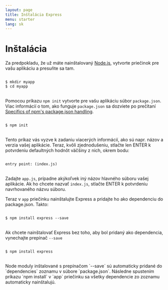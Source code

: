 ```yaml
---
layout: page
title: Inštalácia Express
menu: starter
lang: sk
---
```

<!---
 Copyright (c) 2016 StrongLoop, IBM, and Express Contributors
 License: MIT
-->

# Inštalácia

Za predpokladu, že už máte nainštalovaný [Node.js](https://nodejs.org/), vytvorte priečinok pre vašu aplikáciu a presuňte sa tam.

<pre>
<code class="language-sh" translate="no">
$ mkdir myapp
$ cd myapp
</code>
</pre>

Pomocou príkazu `npm init` vytvorte pre vašu aplikáciu súbor `package.json`.
Viac informácií o tom, ako funguje `package.json` sa dozviete po prečítaní [Specifics of npm's package.json handling](https://docs.npmjs.com/files/package.json).

<pre>
<code class="language-sh" translate="no">
$ npm init
</code>
</pre>

Tento príkaz vás vyzve k zadaniu viacerých informácií, ako sú napr. názov a verzia vašej aplikácie.
Teraz, kvôli zjednodušeniu, stlačte len ENTER k potvrdeniu defaultných hodnôt väčšiny z nich, okrem bodu:

<pre>
<code class="language-sh" translate="no">
entry point: (index.js)
</code>
</pre>

Zadajte `app.js`, prípadne akýkoľvek iný názov hlavného súboru vašej aplikácie. Ak ho chcete nazvať `index.js`, stlačte ENTER k potvrdeniu navrhovaného názvu súboru.

Teraz v `app` priečinku nainštalujte Express a pridajte ho ako dependenciu do package.json. Takto:

<pre>
<code class="language-sh" translate="no">
$ npm install express --save
</code>
</pre>

Ak chcete nainštalovať Express bez toho, aby bol pridaný ako dependencia, vynechajte prepínač `--save`

<pre>
<code class="language-sh" translate="no">
$ npm install express
</code>
</pre>

<div class="doc-box doc-info" markdown="1">
Node moduly inštalované s prepínačom `--save` sú automaticky pridané do `dependencies` zoznamu v súbore `package.json`.
Následne spustením príkazu `npm install` v `app` priečinku sa všetky dependencie zo zoznamu automaticky nainštalujú.
</div>
